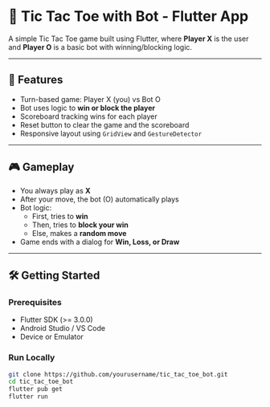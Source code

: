 # 🤖 Tic Tac Toe with Bot - Flutter App

A simple Tic Tac Toe game built using Flutter, where **Player X** is the user and **Player O** is a basic bot with winning/blocking logic.

---

## 📱 Features

- Turn-based game: Player X (you) vs Bot O
- Bot uses logic to **win or block the player**
- Scoreboard tracking wins for each player
- Reset button to clear the game and the scoreboard
- Responsive layout using `GridView` and `GestureDetector`

---

## 🎮 Gameplay

- You always play as **X**
- After your move, the bot (O) automatically plays
- Bot logic:
  - First, tries to **win**
  - Then, tries to **block your win**
  - Else, makes a **random move**
- Game ends with a dialog for **Win, Loss, or Draw**

---

## 🛠️ Getting Started

### Prerequisites

- Flutter SDK (>= 3.0.0)
- Android Studio / VS Code
- Device or Emulator

### Run Locally

```bash
git clone https://github.com/yourusername/tic_tac_toe_bot.git
cd tic_tac_toe_bot
flutter pub get
flutter run
